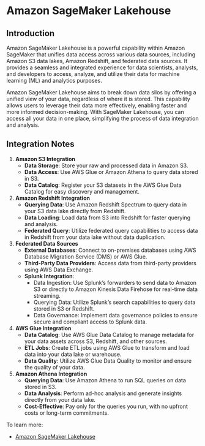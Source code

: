 # Amazon SageMaker Lakehouse

## Introduction 
Amazon SageMaker Lakehouse is a powerful capability within Amazon SageMaker that unifies data access across various data sources, including Amazon S3 data lakes, Amazon Redshift, and federated data sources. It provides a seamless and integrated experience for data scientists, analysts, and developers to access, analyze, and utilize their data for machine learning (ML) and analytics purposes.

Amazon SageMaker Lakehouse aims to break down data silos by offering a unified view of your data, regardless of where it is stored. This capability allows users to leverage their data more effectively, enabling faster and more informed decision-making. With SageMaker Lakehouse, you can access all your data in one place, simplifying the process of data integration and analysis.

## Integration Notes
1. **Amazon S3 Integration**
    - **Data Storage**: Store your raw and processed data in Amazon S3.
    - **Data Access**: Use AWS Glue or Amazon Athena to query data stored in S3.
    - **Data Catalog**: Register your S3 datasets in the AWS Glue Data Catalog for easy discovery and management.
2. **Amazon Redshift Integration**
    - **Querying Data**: Use Amazon Redshift Spectrum to query data in your S3 data lake directly from Redshift.
    - **Data Loading**: Load data from S3 into Redshift for faster querying and analysis.
    - **Federated Query**: Utilize federated query capabilities to access data in Redshift from your data lake without data duplication.
3. **Federated Data Sources**
    - **External Databases**: Connect to on-premises databases using AWS Database Migration Service (DMS) or AWS Glue.
    - **Third-Party Data Providers**: Access data from third-party providers using AWS Data Exchange.
    - **Splunk Integration**:
        + Data Ingestion: Use Splunk’s forwarders to send data to Amazon S3 or directly to Amazon Kinesis Data Firehose for real-time data streaming.
        + Querying Data: Utilize Splunk’s search capabilities to query data stored in S3 or Redshift.
        + Data Governance: Implement data governance policies to ensure secure and compliant access to Splunk data.
4. **AWS Glue Integration**
    - **Data Catalog**: Use AWS Glue Data Catalog to manage metadata for your data assets across S3, Redshift, and other sources.
    - **ETL Jobs**: Create ETL jobs using AWS Glue to transform and load data into your data lake or warehouse.
    - **Data Quality**: Utilize AWS Glue Data Quality to monitor and ensure the quality of your data.
5. **Amazon Athena Integration**
    - **Querying Data**: Use Amazon Athena to run SQL queries on data stored in S3.
    - **Data Analysis**: Perform ad-hoc analysis and generate insights directly from your data lake.
    - **Cost-Effective**: Pay only for the queries you run, with no upfront costs or long-term commitments.

To learn more:
- [Amazon SageMaker Lakehouse](https://aws.amazon.com/sagemaker/lakehouse/)

